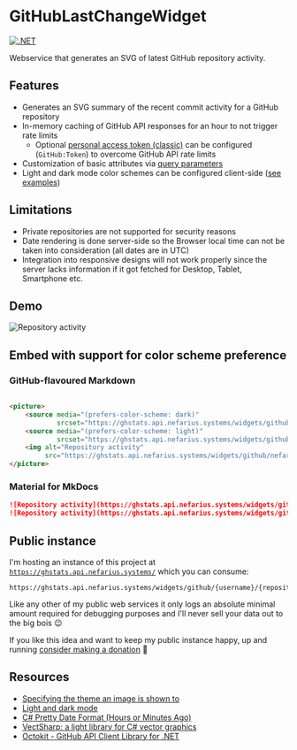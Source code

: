 # GitHubLastChangeWidget

[![.NET](https://github.com/nefarius/GitHubLastChangeWidget/actions/workflows/build.yml/badge.svg)](https://github.com/nefarius/GitHubLastChangeWidget/actions/workflows/build.yml)

Webservice that generates an SVG of latest GitHub repository activity.

## Features

- Generates an SVG summary of the recent commit activity for a GitHub repository
- In-memory caching of GitHub API responses for an hour to not trigger rate limits
    - Optional [personal access token (classic)](https://github.com/settings/tokens) can be configured (`GitHub:Token`)
      to overcome GitHub API rate limits
- Customization of basic attributes via [query parameters](https://ghstats.api.nefarius.systems/swagger)
- Light and dark mode color schemes can be configured
  client-side ([see examples](#embed-with-support-for-color-scheme-preference))

## Limitations

- Private repositories are not supported for security reasons
- Date rendering is done server-side so the Browser local time can not be taken into consideration (all dates are in
  UTC)
- Integration into responsive designs will not work properly since the server lacks information if it got fetched for
  Desktop, Tablet, Smartphone etc.

## Demo

<picture>
  <source media="(prefers-color-scheme: dark)" srcset="https://ghstats.api.nefarius.systems/widgets/github/nefarius/GitHubLastChangeWidget/changes/latest?foregroundColour=%23C4D1DE">
  <source media="(prefers-color-scheme: light)" srcset="https://ghstats.api.nefarius.systems/widgets/github/nefarius/GitHubLastChangeWidget/changes/latest">
  <img alt="Repository activity" src="https://ghstats.api.nefarius.systems/widgets/github/nefarius/GitHubLastChangeWidget/changes/latest">
</picture>

## Embed with support for color scheme preference

### GitHub-flavoured Markdown

```html

<picture>
    <source media="(prefers-color-scheme: dark)"
            srcset="https://ghstats.api.nefarius.systems/widgets/github/nefarius/GitHubLastChangeWidget/changes/latest?foregroundColour=%23C4D1DE">
    <source media="(prefers-color-scheme: light)"
            srcset="https://ghstats.api.nefarius.systems/widgets/github/nefarius/GitHubLastChangeWidget/changes/latest">
    <img alt="Repository activity"
         src="https://ghstats.api.nefarius.systems/widgets/github/nefarius/GitHubLastChangeWidget/changes/latest">
</picture>
```

### Material for MkDocs

```markdown
![Repository activity](https://ghstats.api.nefarius.systems/widgets/github/nefarius/GitHubLastChangeWidget/changes/latest#only-light)
![Repository activity](https://ghstats.api.nefarius.systems/widgets/github/nefarius/GitHubLastChangeWidget/changes/latest?foregroundColour=%23b5b3b0#only-dark)
```

## Public instance

I'm hosting an instance of this project
at [`https://ghstats.api.nefarius.systems/`](https://ghstats.api.nefarius.systems/) which you can
consume:

```text
https://ghstats.api.nefarius.systems/widgets/github/{username}/{repository}/changes/latest
```

Like any other of my public web services it only logs an absolute minimal amount required for debugging purposes and
I'll never sell your data out to the big bois 😉

If you like this idea and want to keep my public instance happy, up and
running [consider making a donation](https://docs.nefarius.at/Community-Support/) 💸

## Resources

- [Specifying the theme an image is shown to](https://docs.github.com/en/get-started/writing-on-github/getting-started-with-writing-and-formatting-on-github/basic-writing-and-formatting-syntax#specifying-the-theme-an-image-is-shown-to)
- [Light and dark mode](https://squidfunk.github.io/mkdocs-material/reference/images/#light-and-dark-mode)
- [C# Pretty Date Format (Hours or Minutes Ago)](https://thedeveloperblog.com/c-sharp/pretty-date)
- [VectSharp: a light library for C# vector graphics](https://giorgiobianchini.com/VectSharp/)
- [Octokit - GitHub API Client Library for .NET](https://github.com/octokit/octokit.net)
